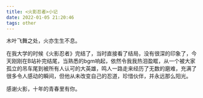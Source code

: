 ```yaml
---
title: <火影忍者>小记
date: 2022-01-05 21:20:46
tags: other
---
```


木叶飞舞之处，火亦生生不息。

在我大学的时候《火影忍者》完结了，当时直接看了结局，没有很深的印象了，今天刚刚在B站补完结尾，当熟悉的bgm响起，依然令我我热泪盈眶，从一个被大家孤立的吊车尾到被所有人认可的大英雄，鸣人一路走来经历了无数的磨难，充满了很多令人感动的瞬间，但他从未改变自己的忍道，珍惜伙伴，并永远那么阳光。

感谢火影，十年的青春里有你。
